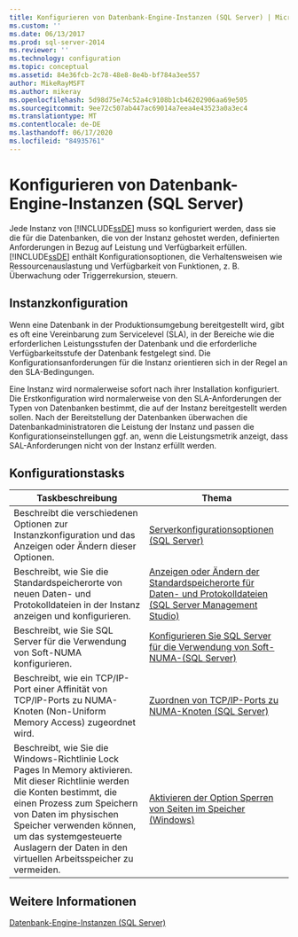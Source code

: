 ```yaml
---
title: Konfigurieren von Datenbank-Engine-Instanzen (SQL Server) | Microsoft-Dokumentation
ms.custom: ''
ms.date: 06/13/2017
ms.prod: sql-server-2014
ms.reviewer: ''
ms.technology: configuration
ms.topic: conceptual
ms.assetid: 84e36fcb-2c78-48e8-8e4b-bf784a3ee557
author: MikeRayMSFT
ms.author: mikeray
ms.openlocfilehash: 5d98d75e74c52a4c9108b1cb46202906aa69e505
ms.sourcegitcommit: 9ee72c507ab447ac69014a7eea4e43523a0a3ec4
ms.translationtype: MT
ms.contentlocale: de-DE
ms.lasthandoff: 06/17/2020
ms.locfileid: "84935761"
---
```

# <a name="configure-database-engine-instances-sql-server"></a>Konfigurieren von Datenbank-Engine-Instanzen (SQL Server)
  Jede Instanz von [!INCLUDE[ssDE](../../includes/ssde-md.md)] muss so konfiguriert werden, dass sie die für die Datenbanken, die von der Instanz gehostet werden, definierten Anforderungen in Bezug auf Leistung und Verfügbarkeit erfüllen. [!INCLUDE[ssDE](../../includes/ssde-md.md)] enthält Konfigurationsoptionen, die Verhaltensweisen wie Ressourcenauslastung und Verfügbarkeit von Funktionen, z. B. Überwachung oder Triggerrekursion, steuern.  
  
## <a name="instance-configuration"></a>Instanzkonfiguration  
 Wenn eine Datenbank in der Produktionsumgebung bereitgestellt wird, gibt es oft eine Vereinbarung zum Servicelevel (SLA), in der Bereiche wie die erforderlichen Leistungsstufen der Datenbank und die erforderliche Verfügbarkeitsstufe der Datenbank festgelegt sind. Die Konfigurationsanforderungen für die Instanz orientieren sich in der Regel an den SLA-Bedingungen.  
  
 Eine Instanz wird normalerweise sofort nach ihrer Installation konfiguriert. Die Erstkonfiguration wird normalerweise von den SLA-Anforderungen der Typen von Datenbanken bestimmt, die auf der Instanz bereitgestellt werden sollen. Nach der Bereitstellung der Datenbanken überwachen die Datenbankadministratoren die Leistung der Instanz und passen die Konfigurationseinstellungen ggf. an, wenn die Leistungsmetrik anzeigt, dass SAL-Anforderungen nicht von der Instanz erfüllt werden.  
  
## <a name="configuration-tasks"></a>Konfigurationstasks  
  
|Taskbeschreibung|Thema|  
|----------------------|-----------|  
|Beschreibt die verschiedenen Optionen zur Instanzkonfiguration und das Anzeigen oder Ändern dieser Optionen.|[Serverkonfigurationsoptionen &#40;SQL Server&#41;](server-configuration-options-sql-server.md)|  
|Beschreibt, wie Sie die Standardspeicherorte von neuen Daten- und Protokolldateien in der Instanz anzeigen und konfigurieren.|[Anzeigen oder Ändern der Standardspeicherorte für Daten- und Protokolldateien &#40;SQL Server Management Studio&#41;](view-or-change-the-default-locations-for-data-and-log-files.md)|  
|Beschreibt, wie Sie SQL Server für die Verwendung von Soft-NUMA konfigurieren.|[Konfigurieren Sie SQL Server für die Verwendung von Soft-NUMA-&#40;SQL Server&#41;](soft-numa-sql-server.md)|  
|Beschreibt, wie ein TCP/IP-Port einer Affinität von TCP/IP-Ports zu NUMA-Knoten (Non-Uniform Memory Access) zugeordnet wird.|[Zuordnen von TCP/IP-Ports zu NUMA-Knoten &#40;SQL Server&#41;](map-tcp-ip-ports-to-numa-nodes-sql-server.md)|  
|Beschreibt, wie Sie die Windows-Richtlinie Lock Pages In Memory aktivieren. Mit dieser Richtlinie werden die Konten bestimmt, die einen Prozess zum Speichern von Daten im physischen Speicher verwenden können, um das systemgesteuerte Auslagern der Daten in den virtuellen Arbeitsspeicher zu vermeiden.|[Aktivieren der Option Sperren von Seiten im Speicher &#40;Windows&#41;](enable-the-lock-pages-in-memory-option-windows.md)|  
  
## <a name="see-also"></a>Weitere Informationen  
 [Datenbank-Engine-Instanzen &#40;SQL Server&#41;](database-engine-instances-sql-server.md)  
  
  
